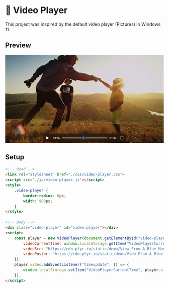 # 🎥 Video Player
This project was inspired by the default video player (Pictures) in Windows 11.

## Preview
<img src="preview.png">

## Setup
```html
<!-- Head -->
<link rel="stylesheet" href="./css/video-player.css">
<script src="./js/video-player.js"></script>
<style>
    .video-player {
        border-radius: 8px;
        width: 900px;
    }
</style>

<!-- Body -->
<div class="video-player" id="video-player"></div>
<script>
    const player = new VideoPlayer(document.getElementById("video-player"), {
        videoCurrentTime: window.localStorage.getItem("VideoPlayerCurrentTime"),
        videoSrc: "https://cdn.plyr.io/static/demo/View_From_A_Blue_Moon_Trailer-1080p.mp4",
        videoPoster: "https://cdn.plyr.io/static/demo/View_From_A_Blue_Moon_Trailer-HD.jpg"
    });
    player.video.addEventListener("timeupdate", () => {
        window.localStorage.setItem("VideoPlayerCurrentTime", player.video.currentTime);
    });
</script>
```
